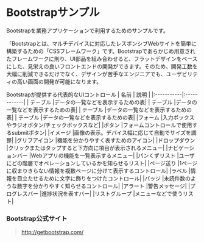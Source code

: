 Bootstrapサンプル
======================
Bootstrapを業務アプリケーションで利用するためのサンプルです。

「Bootstrapとは、マルチデバイスに対応したレスポンシブWebサイトを簡単に構築するための「CSSフレームワーク」です。Bootstrapであらかじめ用意されたフレームワークに則り、UI部品を組み合わせると、フラットデザインをベースにした、見栄えの良いフロントエンドの開発ができます。そのため、開発工数を大幅に削減できるだけでなく、デザインが苦手なエンジニアでも、ユーザビリティの高い画面の開発が可能になります。


Bootstrapが提供する代表的なUIコントロール
| 名前 | 説明 |
|:-----------|:------------|
| テーブル          |データの一覧などを表示するための表|
| テーブル          |データの一覧などを表示するための表|
| テーブル          |データの一覧などを表示するための表|
| テーブル          |データの一覧などを表示するための表|
|フォーム           |入力ボックスやラジオボタン/チェックボックスなど|
|ボタン             |フォームコントロールで使用するsubmitボタン|
|イメージ           |画像の表示。デバイス幅に応じて自動でサイズを調整|
|グリフアイコン     |機能を分かりやすく表すためのアイコン|
|ドロップダウン     |クリックまたはタップすると下方向に項目が表示されるメニュー|
|ナビゲーションバー |Webアプリの機能を一覧表示するメニュー|
|パンくずリスト     |ユーザにどの階層でオペレーションしているかを知らせるリスト|
|ページ送り         |1ページに収まりきらない情報を複数ページに分けて表示するコントロール|
|ラベル             |情報を目立たせるために文字に飾りをつけたコントロール|
|バッジ             |未読件数のような数字を分かりやすく知らせるコントロール|
|アラート           |警告メッセージ|
|プログレスバー     |進捗状況を表すバー|
|リストグループ     |メニューなどで使うリスト|


### Bootstrap公式サイト
> http://getbootstrap.com/
>
